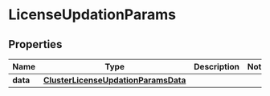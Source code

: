 

# LicenseUpdationParams


## Properties

Name | Type | Description | Notes
------------ | ------------- | ------------- | -------------
**data** | [**ClusterLicenseUpdationParamsData**](ClusterLicenseUpdationParamsData.md) |  | 



